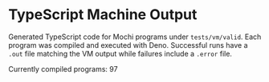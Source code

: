# TypeScript Machine Output

Generated TypeScript code for Mochi programs under `tests/vm/valid`.
Each program was compiled and executed with Deno. Successful runs have a
`.out` file matching the VM output while failures include a `.error` file.

Currently compiled programs: 97
